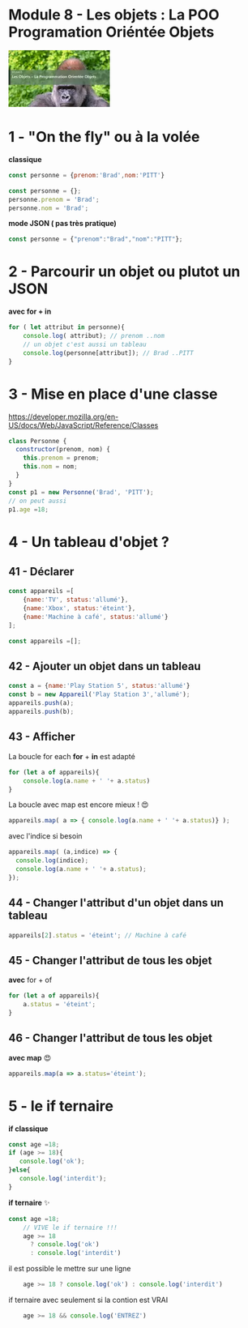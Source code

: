# Module 8 - Les objets : La POO Programation Oriéntée Objets
![alt text](m8.webp)

# 1 - "On the fly" ou à la volée
**classique**
```js
const personne = {prenom:'Brad',nom:'PITT'}
```
```js
const personne = {};
personne.prenom = 'Brad';
personne.nom = 'Brad';
```
**mode JSON ( pas très pratique)**
```js
const personne = {"prenom":"Brad","nom":"PITT"};
```
# 2 - Parcourir un objet ou plutot un JSON
**avec for + in**
```js
for ( let attribut in personne){
    console.log( attribut); // prenom ..nom
    // un objet c'est aussi un tableau
    console.log(personne[attribut]); // Brad ..PITT
}
```

# 3 - Mise en place d'une classe 

https://developer.mozilla.org/en-US/docs/Web/JavaScript/Reference/Classes
```js
class Personne {
  constructor(prenom, nom) {
    this.prenom = prenom;
    this.nom = nom;
  }
}
const p1 = new Personne('Brad', 'PITT');
// on peut aussi
p1.age =18;
```
#  4 - Un tableau d'objet ?
## 41 - Déclarer
```js
const appareils =[
    {name:'TV', status:'allumé'},
    {name:'Xbox', status:'éteint'},
    {name:'Machine à café', status:'allumé'}
];
```
```js
const appareils =[];
```
## 42 - Ajouter un objet dans un tableau 
```js
const a = {name:'Play Station 5', status:'allumé'}
const b = new Appareil('Play Station 3','allumé');
appareils.push(a);
appareils.push(b);
```
## 43 - Afficher
La boucle for each **for** + **in** est adapté
```js
for (let a of appareils){
    console.log(a.name + ' '+ a.status)
}
```
La boucle avec map est encore mieux ! :heart_eyes:
```js
appareils.map( a => { console.log(a.name + ' '+ a.status)} );
```
avec l'indice si besoin
```js
appareils.map( (a,indice) => { 
  console.log(indice);
  console.log(a.name + ' '+ a.status);
});
```



## 44 - Changer l'attribut d'un objet dans un tableau
```js
appareils[2].status = 'éteint'; // Machine à café
```
## 45 - Changer l'attribut de tous les objet
**avec** for + of
```js
for (let a of appareils){
    a.status = 'éteint';
}
```
## 46 - Changer l'attribut de tous les objet
**avec map** :heart_eyes:
```js
appareils.map(a => a.status='éteint');
```


# 5 - le if ternaire
**if classique**
```js
const age =18;
if (age >= 18){
   console.log('ok');
}else{
   console.log('interdit');
}
```
**if ternaire** :sparkles:
```js
const age =18;
    // VIVE le if ternaire !!!
    age >= 18
      ? console.log('ok')
      : console.log('interdit')
```
il est possible le mettre sur une ligne
```js
    age >= 18 ? console.log('ok') : console.log('interdit')
```
if ternaire avec seulement si la contion est VRAI
```js
    age >= 18 && console.log('ENTREZ')
```